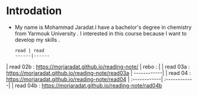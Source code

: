 # Introdation
- My name is Mohammad Jaradat.I have a bachelor's degree in chemistry from Yarmouk University . I interested in this course because I want to develop my skills . 


      read | read 
      ------|------
| read 02b :  https://morjaradat.github.io/reading-note/ | rebo :  | 
| read 03a : https://morjaradat.github.io/reading-note/read03a | ------------| 
| read 04  : https://morjaradat.github.io/reading-note/read04 | :------------| :------------| 
| read 04b : https://morjaradat.github.io/reading-note/rad04b
